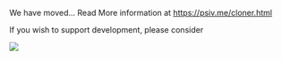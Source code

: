 We have moved...
Read More information at https://psiv.me/cloner.html

If you wish to support development, please consider

<a href="https://www.buymeacoffee.com/Jaquesy"><img src="https://img.buymeacoffee.com/button-api/?text=Buy me a coffee&emoji=&slug=Jaquesy&button_colour=BD5FFF&font_colour=ffffff&font_family=Cookie&outline_colour=000000&coffee_colour=FFDD00"></a>
